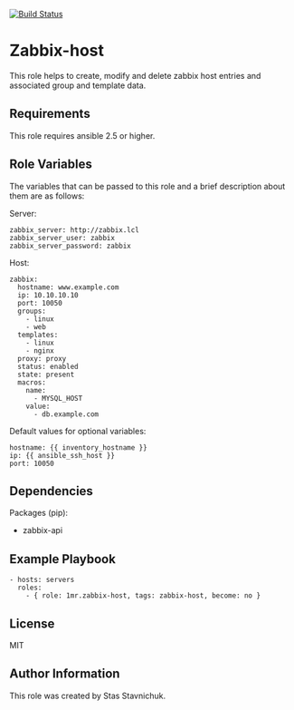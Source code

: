[![Build Status](https://travis-ci.com/1mr/ansible-role-zabbix-host.svg?branch=master)](https://travis-ci.com/1mr/ansible-role-zabbix-host)

Zabbix-host
===========

This role helps to create, modify and delete zabbix host entries and associated group and template data.  

Requirements
------------

This role requires ansible 2.5 or higher.

Role Variables
--------------

The variables that can be passed to this role and a brief description about them are as follows:

Server:

    zabbix_server: http://zabbix.lcl
    zabbix_server_user: zabbix
    zabbix_server_password: zabbix

Host:

    zabbix:
      hostname: www.example.com
      ip: 10.10.10.10
      port: 10050
      groups:
        - linux
        - web
      templates:
        - linux
        - nginx
      proxy: proxy
      status: enabled
      state: present
      macros:
        name:
          - MYSQL_HOST
        value:
          - db.example.com

Default values for optional variables:

    hostname: {{ inventory_hostname }}
    ip: {{ ansible_ssh_host }}
    port: 10050

Dependencies
------------

Packages (pip):

- zabbix-api

Example Playbook
----------------

    - hosts: servers
      roles:
        - { role: 1mr.zabbix-host, tags: zabbix-host, become: no }

License
-------

MIT

Author Information
------------------

This role was created by Stas Stavnichuk.
